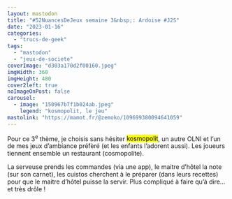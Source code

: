 ```yaml
---
layout: mastodon
title: "#52NuancesDeJeux semaine 3&nbsp;: Ardoise #J2S"
date: "2023-01-16"
categories: 
  - "trucs-de-geek"
tags: 
  - "mastodon"
  - "jeux-de-societe"
coverImage: "d303a170d2f00160.jpeg"
imgWidth: 360
imgHeight: 480
cover2left: true
noImageOnPost: false
carousel: 
  - image: "150967b7f1b024ab.jpeg"
    legend: "kosmopolit, le jeu"
mastolink: "https://mamot.fr/@zemoko/109699380094641059"
---
```


Pour ce 3<sup>e</sup>&nbsp;thème, je choisis sans hésiter <mark>kosmopolit</mark>, un autre <abbr>OLNI</abbr> et l’un de mes jeux d’ambiance préfèré (et les enfants l’adorent aussi). Les joueurs tiennent ensemble un restaurant (cosmopolite).

La serveuse prends les commandes (via une app), le maitre d’hôtel la note (sur son carnet), les cuistos cherchent à le préparer (dans leurs recettes) pour que le maitre d’hôtel puisse la servir. Plus compliqué à faire qu’à dire… et très drôle&nbsp;!
